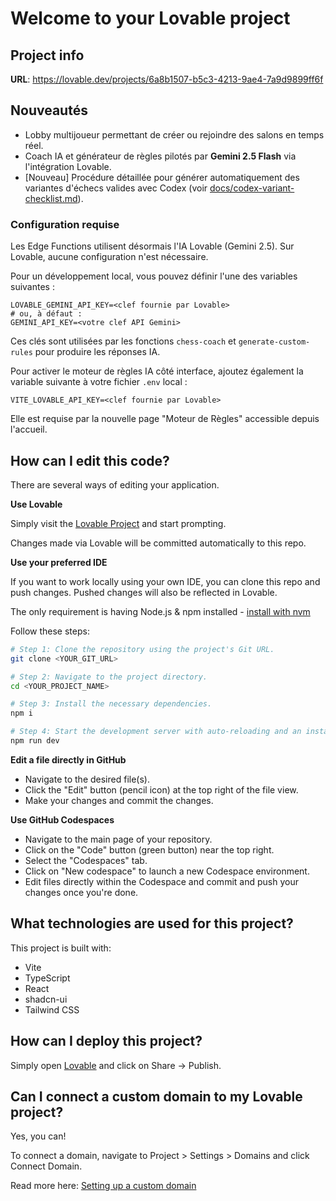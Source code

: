 # Welcome to your Lovable project

## Project info

**URL**: https://lovable.dev/projects/6a8b1507-b5c3-4213-9ae4-7a9d9899ff6f

## Nouveautés

- Lobby multijoueur permettant de créer ou rejoindre des salons en temps réel.
- Coach IA et générateur de règles pilotés par **Gemini 2.5 Flash** via l'intégration Lovable.
- [Nouveau] Procédure détaillée pour générer automatiquement des variantes d'échecs valides avec Codex (voir [docs/codex-variant-checklist.md](docs/codex-variant-checklist.md)).

### Configuration requise

Les Edge Functions utilisent désormais l'IA Lovable (Gemini 2.5). Sur Lovable, aucune configuration n'est nécessaire.

Pour un développement local, vous pouvez définir l'une des variables suivantes :

```
LOVABLE_GEMINI_API_KEY=<clef fournie par Lovable>
# ou, à défaut :
GEMINI_API_KEY=<votre clef API Gemini>
```

Ces clés sont utilisées par les fonctions `chess-coach` et `generate-custom-rules` pour produire les réponses IA.

Pour activer le moteur de règles IA côté interface, ajoutez également la variable suivante à votre fichier `.env` local :

```
VITE_LOVABLE_API_KEY=<clef fournie par Lovable>
```

Elle est requise par la nouvelle page "Moteur de Règles" accessible depuis l'accueil.

## How can I edit this code?

There are several ways of editing your application.

**Use Lovable**

Simply visit the [Lovable Project](https://lovable.dev/projects/6a8b1507-b5c3-4213-9ae4-7a9d9899ff6f) and start prompting.

Changes made via Lovable will be committed automatically to this repo.

**Use your preferred IDE**

If you want to work locally using your own IDE, you can clone this repo and push changes. Pushed changes will also be reflected in Lovable.

The only requirement is having Node.js & npm installed - [install with nvm](https://github.com/nvm-sh/nvm#installing-and-updating)

Follow these steps:

```sh
# Step 1: Clone the repository using the project's Git URL.
git clone <YOUR_GIT_URL>

# Step 2: Navigate to the project directory.
cd <YOUR_PROJECT_NAME>

# Step 3: Install the necessary dependencies.
npm i

# Step 4: Start the development server with auto-reloading and an instant preview.
npm run dev
```

**Edit a file directly in GitHub**

- Navigate to the desired file(s).
- Click the "Edit" button (pencil icon) at the top right of the file view.
- Make your changes and commit the changes.

**Use GitHub Codespaces**

- Navigate to the main page of your repository.
- Click on the "Code" button (green button) near the top right.
- Select the "Codespaces" tab.
- Click on "New codespace" to launch a new Codespace environment.
- Edit files directly within the Codespace and commit and push your changes once you're done.

## What technologies are used for this project?

This project is built with:

- Vite
- TypeScript
- React
- shadcn-ui
- Tailwind CSS

## How can I deploy this project?

Simply open [Lovable](https://lovable.dev/projects/6a8b1507-b5c3-4213-9ae4-7a9d9899ff6f) and click on Share -> Publish.

## Can I connect a custom domain to my Lovable project?

Yes, you can!

To connect a domain, navigate to Project > Settings > Domains and click Connect Domain.

Read more here: [Setting up a custom domain](https://docs.lovable.dev/tips-tricks/custom-domain#step-by-step-guide)

